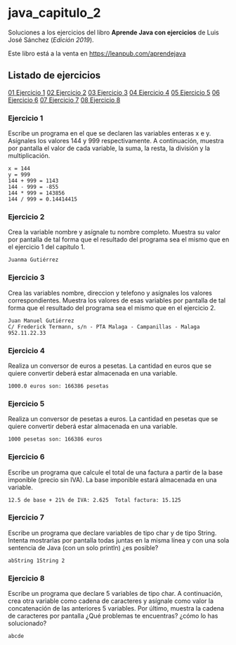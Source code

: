 # java_capitulo_2

Soluciones a los ejercicios del libro **Aprende Java con ejercicios** de Luis José Sánchez (_Edición 2019_).

Este libro está a la venta en https://leanpub.com/aprendejava

## Listado de ejercicios

[01 Ejercicio 1](#ejercicio-1)
[02 Ejercicio 2](#ejercicio-2)
[03 Ejercicio 3](#ejercicio-3)
[04 Ejercicio 4](#ejercicio-4)
[05 Ejercicio 5](#ejercicio-5)
[06 Ejercicio 6](#ejercicio-6)
[07 Ejercicio 7](#ejercicio-7)
[08 Ejercicio 8](#ejercicio-8)

### Ejercicio 1

Escribe un programa en el que se declaren las variables enteras x e y. Asígnales los valores 144 y 999 respectivamente. A continuación, muestra por pantalla el valor de cada variable, la suma, la resta, la división y la multiplicación.

```
x = 144
y = 999
144 + 999 = 1143
144 - 999 = -855
144 * 999 = 143856
144 / 999 = 0.14414415
```

### Ejercicio 2

Crea la variable nombre y asígnale tu nombre completo. Muestra su valor por pantalla de tal forma que el resultado del programa sea el mismo que en el ejercicio 1 del capítulo 1.

```
Juanma Gutiérrez
```

### Ejercicio 3

Crea las variables nombre, direccion y telefono y asígnales los valores correspondientes. Muestra los valores de esas variables por pantalla de tal forma que el resultado del programa sea el mismo que en el ejercicio 2.

```
Juan Manuel Gutiérrez
C/ Frederick Termann, s/n - PTA Malaga - Campanillas - Malaga
952.11.22.33
```

### Ejercicio 4

Realiza un conversor de euros a pesetas. La cantidad en euros que se quiere convertir deberá estar almacenada en una variable.

```
1000.0 euros son: 166386 pesetas
```

### Ejercicio 5

Realiza un conversor de pesetas a euros. La cantidad en pesetas que se quiere convertir deberá estar almacenada en una variable.

```
1000 pesetas son: 166386 euros
```

### Ejercicio 6

Escribe un programa que calcule el total de una factura a partir de la base imponible (precio sin IVA). La base imponible estará almacenada en una variable.

```
12.5 de base + 21% de IVA: 2.625  Total factura: 15.125
```

### Ejercicio 7

Escribe un programa que declare variables de tipo char y de tipo String. Intenta mostrarlas por pantalla todas juntas en la misma línea y con una sola sentencia de Java (con un solo println) ¿es posible?

```
abString 1String 2
```

### Ejercicio 8

Escribe un programa que declare 5 variables de tipo char. A continuación, crea otra variable como cadena de caracteres y asígnale como valor la concatenación de las anteriores 5 variables. Por último, muestra la cadena de caracteres por pantalla ¿Qué problemas te encuentras? ¿cómo lo has solucionado?

```
abcde
```

